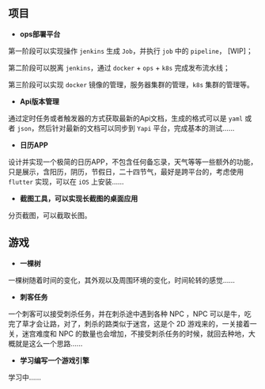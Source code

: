 

## 项目

- **ops部署平台**

第一阶段可以实现操作 `jenkins` 生成 `Job`，并执行 `job` 中的 `pipeline`， [WIP]；

第二阶段可以脱离 `jenkins`，通过 `docker` + `ops` + `k8s` 完成发布流水线；

第三阶段可以实现 `docker` 镜像的管理，服务器集群的管理，`k8s` 集群的管理等。

- **Api版本管理**

通过定时任务或者触发器的方式获取最新的Api文档，生成的格式可以是 `yaml` 或者 `json`，然后针对最新的文档可以同步到 `Yapi` 平台，完成基本的测试……

- **日历APP**

设计并实现一个极简的日历APP，不包含任何备忘录，天气等等一些额外的功能，只是展示，含阳历，阴历，节假日，二十四节气，最好是跨平台的，考虑使用 `flutter` 实现，可以在 `iOS` 上安装……

- **截图工具，可以实现长截图的桌面应用**

分页截图，可以截取长图。

## 游戏

- **一棵树**

一棵树随着时间的变化，其外观以及周围环境的变化，时间轮转的感觉……

- **刺客任务**

一个刺客可以接受刺杀任务，并在刺杀途中遇到各种 NPC ，NPC 可以是牛，吃完了草才会让路，对了，刺杀的路类似于迷宫，这是个 2D 游戏来的，一关接着一关，迷宫难度和 NPC 的数量也会增加，不接受刺杀任务的时候，就回去种地，大概就是这么一个思路……

- **学习编写一个游戏引擎**

学习中……
